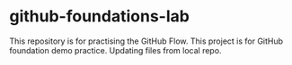 # github-foundations-lab
This repository is for practising the GitHub Flow.
This project is for GitHub foundation demo practice. Updating files from local repo.

